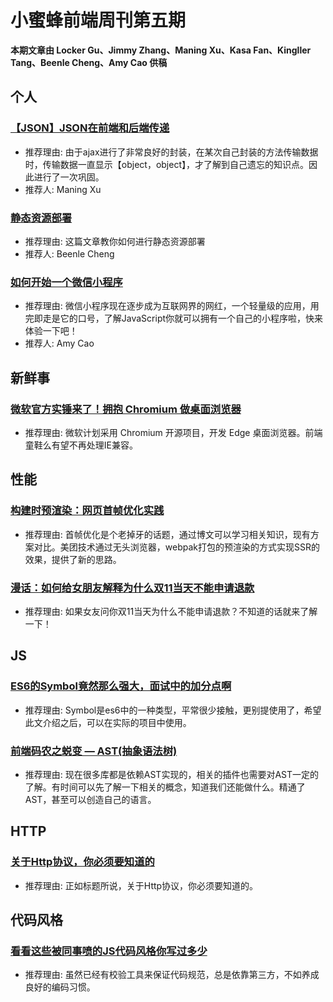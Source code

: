 # 小蜜蜂前端周刊第五期

**本期文章由 Locker Gu、Jimmy Zhang、Maning Xu、Kasa Fan、Kingller Tang、Beenle Cheng、Amy Cao 供稿**

## 个人

### [【JSON】JSON在前端和后端传递](https://www.jianshu.com/p/9e652f90c1c0)

+ 推荐理由: 由于ajax进行了非常良好的封装，在某次自己封装的方法传输数据时，传输数据一直显示【object，object】，才了解到自己遗忘的知识点。因此进行了一次巩固。
+ 推荐人: Maning Xu

### [静态资源部署](https://beenle-xiaojie.github.io/2018/12/09/deploy/)

+ 推荐理由: 这篇文章教你如何进行静态资源部署
+ 推荐人: Beenle Cheng

### [如何开始一个微信小程序](https://www.jianshu.com/p/fe3691805ed5)

+ 推荐理由: 微信小程序现在逐步成为互联网界的网红，一个轻量级的应用，用完即走是它的口号，了解JavaScript你就可以拥有一个自己的小程序啦，快来体验一下吧！
+ 推荐人: Amy Cao

## 新鲜事

### [微软官方实锤来了！拥抱 Chromium 做桌面浏览器](https://mp.weixin.qq.com/s/Qj7ij4qYcfhXd_LnbLKu9w)

+ 推荐理由: 微软计划采用 Chromium 开源项目，开发 Edge 桌面浏览器。前端童鞋么有望不再处理IE兼容。

## 性能

### [构建时预渲染：网页首帧优化实践](https://tech.meituan.com/first_contentful_paint_practice.html)

+ 推荐理由: 首帧优化是个老掉牙的话题，通过博文可以学习相关知识，现有方案对比。美团技术通过无头浏览器，webpak打包的预渲染的方式实现SSR的效果，提供了新的思路。

### [漫话：如何给女朋友解释为什么双11当天不能申请退款](https://mp.weixin.qq.com/s/yyvmUMyVdrew9QGtIOcXhA)

+ 推荐理由: 如果女友问你双11当天为什么不能申请退款？不知道的话就来了解一下！

## JS

### [ES6的Symbol竟然那么强大，面试中的加分点啊](https://juejin.im/post/5bdbb3406fb9a022752c319e)

+ 推荐理由: Symbol是es6中的一种类型，平常很少接触，更别提使用了，希望此文介绍之后，可以在实际的项目中使用。

### [前端码农之蜕变 — AST(抽象语法树)](https://github.com/CodeLittlePrince/blog/issues/19#issue-384220522)

+ 推荐理由: 现在很多库都是依赖AST实现的，相关的插件也需要对AST一定的了解。有时间可以先了解一下相关的概念，知道我们还能做什么。精通了AST，甚至可以创造自己的语言。

## HTTP

### [关于Http协议，你必须要知道的](https://segmentfault.com/a/1190000016751071)

+ 推荐理由: 正如标题所说，关于Http协议，你必须要知道的。

## 代码风格

### [看看这些被同事喷的JS代码风格你写过多少](https://github.com/jackiewillen/blog/issues/14)

+ 推荐理由: 虽然已经有校验工具来保证代码规范，总是依靠第三方，不如养成良好的编码习惯。